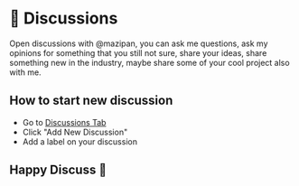 # 🤼 Discussions

Open discussions with @mazipan, you can ask me questions, ask my opinions for something that you still not sure, share your ideas, share something new in the industry, maybe share some of your cool project also with me. 

## How to start new discussion

- Go to [Discussions Tab](https://github.com/mazipan/discussions/discussions)
- Click "Add New Discussion"
- Add a label on your discussion

## Happy Discuss 🤩
